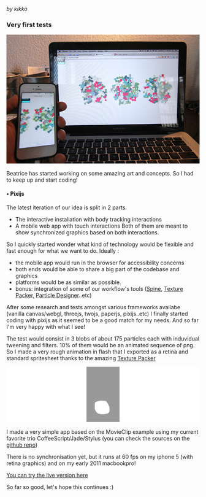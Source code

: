 _by kikko_

### Very first tests

![image](../project_images/techtests/pixijs_test1/photo.png)

Beatrice has started working on some amazing art and concepts. So I had to keep up and start coding!

#### • Pixijs
The latest iteration of our idea is split in 2 parts.

- The interactive installation with body tracking interactions
- A mobile web app with touch interactions
Both of them are meant to show synchronized graphics based on both interactions.

So I quickly started wonder what kind of technology would be flexible and fast enough for what we want to do.
Ideally :

- the mobile app would run in the browser for accessibility concerns
- both ends would be able to share a big part of the codebase and graphics
- platforms would be as similar as possible.
- bonus: integration of some of our workflow's tools ([Spine](http://esotericsoftware.com/), [Texture Packer](http://www.codeandweb.com/texturepacker), [Particle Designer](http://71squared.com/particledesigner)..etc)

After some research and tests amongst various frameworks availabe (vanilla canvas/webgl, threejs, twojs, paperjs, pixijs..etc) I finally started coding with pixijs as it seemed to be a good match for my needs. And so far I'm very happy with what I see!

The test would consist in 3 blobs of about 175 particles each with induvidual tweening and filters. 10% of them would be an animated sequence of png.
So I made a very rough animation in flash that I exported as a retina and standard spritesheet thanks to the amazing [Texture Packer](http://www.codeandweb.com/texturepacker)

![image](../project_images/techtests/pixijs_test1/plop.gif)

I made a very simple app based on the MovieClip example using my current favorite trio CoffeeScript/Jade/Stylus (you can check the sources on the [github repo](https://github.com/kikko/devart-template/tree/master/project_code/research/pixijs_test1))

There is no synchronisation yet, but it runs at 60 fps on my iphone 5 (with retina graphics) and on my early 2011 macbookpro!

[You can try the live version here](kikko.fr/lab/devart/tests/pixijs_test1)

So far so good, let's hope this continues :)